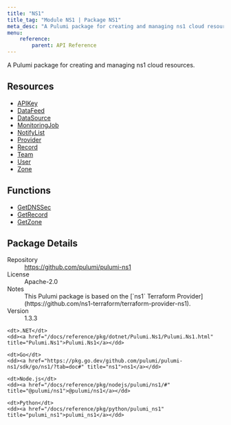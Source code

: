 ```yaml
---
title: "NS1"
title_tag: "Module NS1 | Package NS1"
meta_desc: "A Pulumi package for creating and managing ns1 cloud resources."
menu:
    reference:
        parent: API Reference
---
```


<!-- WARNING: this file was generated by Pulumi Docs Generator. -->
<!-- Do not edit by hand unless you're certain you know what you are doing! -->

A Pulumi package for creating and managing ns1 cloud resources.

<h2 id="resources">Resources</h2>
<ul class="api">
    <li><a href="apikey" title="APIKey"><span class="symbol resource"></span>APIKey</a></li>
    <li><a href="datafeed" title="DataFeed"><span class="symbol resource"></span>DataFeed</a></li>
    <li><a href="datasource" title="DataSource"><span class="symbol resource"></span>DataSource</a></li>
    <li><a href="monitoringjob" title="MonitoringJob"><span class="symbol resource"></span>MonitoringJob</a></li>
    <li><a href="notifylist" title="NotifyList"><span class="symbol resource"></span>NotifyList</a></li>
    <li><a href="provider" title="Provider"><span class="symbol resource"></span>Provider</a></li>
    <li><a href="record" title="Record"><span class="symbol resource"></span>Record</a></li>
    <li><a href="team" title="Team"><span class="symbol resource"></span>Team</a></li>
    <li><a href="user" title="User"><span class="symbol resource"></span>User</a></li>
    <li><a href="zone" title="Zone"><span class="symbol resource"></span>Zone</a></li>
</ul>

<h2 id="functions">Functions</h2>
<ul class="api">
    <li><a href="getdnssec" title="GetDNSSec"><span class="symbol function"></span>GetDNSSec</a></li>
    <li><a href="getrecord" title="GetRecord"><span class="symbol function"></span>GetRecord</a></li>
    <li><a href="getzone" title="GetZone"><span class="symbol function"></span>GetZone</a></li>
</ul>

<h2 id="package-details">Package Details</h2>
<dl class="package-details">
	<dt>Repository</dt>
	<dd><a href="https://github.com/pulumi/pulumi-ns1">https://github.com/pulumi/pulumi-ns1</a></dd>
	<dt>License</dt>
	<dd>Apache-2.0</dd>
	<dt>Notes</dt>
	<dd>This Pulumi package is based on the [`ns1` Terraform Provider](https://github.com/ns1-terraform/terraform-provider-ns1).</dd>
	<dt>Version</dt>
	<dd>1.3.3</dd>
</dl>



<dl class="tabular">

    <dt>.NET</dt>
    <dd><a href="/docs/reference/pkg/dotnet/Pulumi.Ns1/Pulumi.Ns1.html" title="Pulumi.Ns1">Pulumi.Ns1</a></dd>

    <dt>Go</dt>
    <dd><a href="https://pkg.go.dev/github.com/pulumi/pulumi-ns1/sdk/go/ns1/?tab=doc#" title="ns1">ns1</a></dd>

    <dt>Node.js</dt>
    <dd><a href="/docs/reference/pkg/nodejs/pulumi/ns1/#" title="@pulumi/ns1">@pulumi/ns1</a></dd>

    <dt>Python</dt>
    <dd><a href="/docs/reference/pkg/python/pulumi_ns1" title="pulumi_ns1">pulumi_ns1</a></dd>

</dl>

